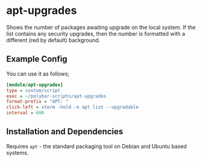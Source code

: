 # apt-upgrades

Shows the number of packages awaiting upgrade on the local system. If the list contains any security upgrades, then the number is formatted with a different (red by default) background.

## Example Config

You can use it as follows;

```ini
[module/apt-upgrades]
type = custom/script
exec = ~/polybar-scripts/apt-upgrades
format-prefix = "APT: "
click-left = xterm -hold -e apt list --upgradable 
interval = 600
```

## Installation and Dependencies

Requires `apt` - the standard packaging tool on Debian and Ubuntu based systems.
